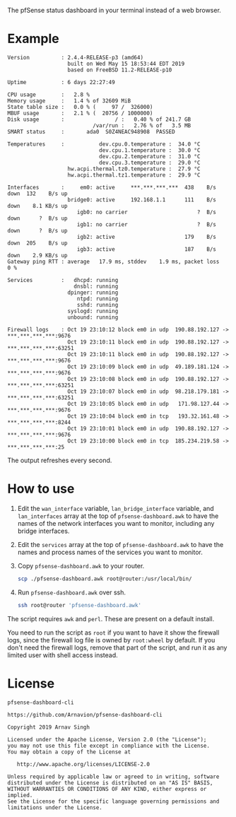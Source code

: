 The pfSense status dashboard in your terminal instead of a web browser.


# Example

```
Version          : 2.4.4-RELEASE-p3 (amd64)
                   built on Wed May 15 18:53:44 EDT 2019
                   based on FreeBSD 11.2-RELEASE-p10

Uptime           : 6 days 22:27:49

CPU usage        :   2.8 %
Memory usage     :   1.4 % of 32609 MiB
State table size :   0.0 % (     97 /  326000)
MBUF usage       :   2.1 % (  20756 / 1000000)
Disk usage       :                / :   0.40 % of 241.7 GB
                           /var/run :   2.76 % of   3.5 MB
SMART status     :       ada0  S0Z4NEAC948908  PASSED

Temperatures     :           dev.cpu.0.temperature :  34.0 °C
                             dev.cpu.1.temperature :  30.0 °C
                             dev.cpu.2.temperature :  31.0 °C
                             dev.cpu.3.temperature :  29.0 °C
                   hw.acpi.thermal.tz0.temperature :  27.9 °C
                   hw.acpi.thermal.tz1.temperature :  29.9 °C

Interfaces       :     em0: active     ***.***.***.***  438    B/s down  132    B/s up
                   bridge0: active     192.168.1.1      111    B/s down    8.1 KB/s up
                      igb0: no carrier                      ?  B/s down      ?  B/s up
                      igb1: no carrier                      ?  B/s down      ?  B/s up
                      igb2: active                      179    B/s down  205    B/s up
                      igb3: active                      187    B/s down    2.9 KB/s up
Gateway ping RTT : average   17.9 ms, stddev    1.9 ms, packet loss   0 %

Services         :   dhcpd: running
                     dnsbl: running
                   dpinger: running
                      ntpd: running
                      sshd: running
                   syslogd: running
                   unbound: running

Firewall logs    : Oct 19 23:10:12 block em0 in udp  190.88.192.127 -> ***.***.***.***:9676
                   Oct 19 23:10:11 block em0 in udp  190.88.192.127 -> ***.***.***.***:63251
                   Oct 19 23:10:11 block em0 in udp  190.88.192.127 -> ***.***.***.***:9676
                   Oct 19 23:10:09 block em0 in udp  49.189.181.124 -> ***.***.***.***:9676
                   Oct 19 23:10:08 block em0 in udp  190.88.192.127 -> ***.***.***.***:63251
                   Oct 19 23:10:07 block em0 in udp  98.218.179.181 -> ***.***.***.***:63251
                   Oct 19 23:10:05 block em0 in udp   171.98.127.44 -> ***.***.***.***:9676
                   Oct 19 23:10:04 block em0 in tcp   193.32.161.48 -> ***.***.***.***:8244
                   Oct 19 23:10:01 block em0 in udp  190.88.192.127 -> ***.***.***.***:9676
                   Oct 19 23:10:00 block em0 in tcp  185.234.219.58 -> ***.***.***.***:25
```

The output refreshes every second.


# How to use

1. Edit the `wan_interface` variable, `lan_bridge_interface` variable, and `lan_interfaces` array at the top of `pfsense-dashboard.awk` to have the names of the network interfaces you want to monitor, including any bridge interfaces.

1. Edit the `services` array at the top of `pfsense-dashboard.awk` to have the names and process names of the services you want to monitor.

1. Copy `pfsense-dashboard.awk` to your router.

	```sh
	scp ./pfsense-dashboard.awk root@router:/usr/local/bin/
	```

1. Run `pfsense-dashboard.awk` over ssh.

	```sh
	ssh root@router 'pfsense-dashboard.awk'
	```

The script requires `awk` and `perl`. These are present on a default install.

You need to run the script as `root` if you want to have it show the firewall logs, since the firewall log file is owned by `root:wheel` by default. If you don't need the firewall logs, remove that part of the script, and run it as any limited user with shell access instead.


# License

```
pfsense-dashboard-cli

https://github.com/Arnavion/pfsense-dashboard-cli

Copyright 2019 Arnav Singh

Licensed under the Apache License, Version 2.0 (the "License");
you may not use this file except in compliance with the License.
You may obtain a copy of the License at

   http://www.apache.org/licenses/LICENSE-2.0

Unless required by applicable law or agreed to in writing, software
distributed under the License is distributed on an "AS IS" BASIS,
WITHOUT WARRANTIES OR CONDITIONS OF ANY KIND, either express or implied.
See the License for the specific language governing permissions and
limitations under the License.
```
